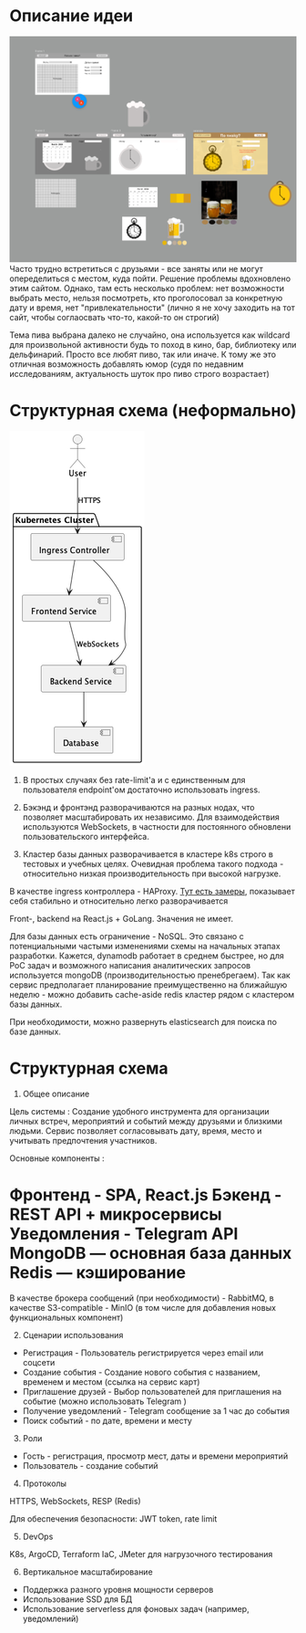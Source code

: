 # Описание идеи 
![mockup](mockup.png)
Часто трудно встретиться с друзьями - все заняты или не могут опеределиться с местом, куда пойти. Решение проблемы вдохновлено этим сайтом. Однако, там есть несколько проблем: нет возможности выбрать место, нельзя посмотреть, кто проголосовал за конкретную дату и время, нет "привлекательности" (лично я не хочу заходить на тот сайт, чтобы соглаосвать что-то, какой-то он строгий)

Тема пива выбрана далеко не случайно, она используется как wildcard для произвольной активности будь то поход в кино, бар, библиотеку или дельфинарий. Просто все любят пиво, так или иначе. К тому же это отличная возможность добавлять юмор (судя по недавним исследованиям, актуальность шуток про пиво строго возрастает)

# Структурная схема  (неформально)
![deploy](out/deploy/deploy.png)
1. В простых случаях без rate-limit'а и с единственным для пользователя endpoint'ом достаточно использовать ingress. 

2. Бэкэнд и фронтэнд разворачиваются на разных нодах, что позволяет масштабировать их независимо. Для взаимодействия используются WebSockets, в частности для постоянного обновлени пользовательского интерфейса. 

3. Кластер базы данных разворачивается в кластере k8s строго в тестовых и учебных целях. Очевидная проблема такого подхода - относительно низкая производительность при высокой нагрузке.


В качестве ingress контроллера - HAProxy. [Тут есть замеры](https://habr.com/ru/articles/900438/), показывает себя стабильно и относительно легко разворачивается 

Front-, backend на React.js + GoLang. Значения не имеет. 

Для базы данных есть ограничение - NoSQL. Это связано с потенциальными частыми изменениями схемы на начальных этапах разработки. Кажется, dynamodb работает в среднем быстрее, но для PoC задач и возможного написания аналитических запросов используется mongoDB (производительностью пренебрегаем). Так как сервис предполагает планирование преимущественно на ближайшую неделю - можно добавить cache-aside redis кластер рядом с кластером базы данных.

При необходимости, можно развернуть elasticsearch для поиска по базе данных. 

# Структурная схема

1. Общее описание

Цель системы :
Создание удобного инструмента для организации личных встреч, мероприятий и событий между друзьями и близкими людьми. Сервис позволяет согласовывать дату, время, место и учитывать предпочтения участников.

Основные компоненты :

Фронтенд - SPA, React.js
Бэкенд - REST API + микросервисы
Уведомления - Telegram API
MongoDB — основная база данных
Redis — кэширование
== 

В качестве брокера сообщений (при необходимости) - RabbitMQ, в качестве S3-compatible - MinIO (в том числе для добавления новых функциональных компонент)

2. Сценарии использования 

- Регистрация - Пользователь регистрируется через email или соцсети
- Создание события - Создание нового события с названием, временем и местом (ссылка на сервис карт)
- Приглашение друзей - Выбор пользователей для приглашения на событие (можно использовать Telegram )
- Получение уведомлений - Telegram сообщение за 1 час до события
- Поиск событий	- по дате, времени и месту 

3. Роли

- Гость - регистрация, просмотр мест, даты и времени мероприятий
- Пользователь - создание событий

4. Протоколы

HTTPS, WebSockets, RESP (Redis)

Для обеспечения безопасности: JWT token, rate limit

5. DevOps

K8s, ArgoCD, Terraform IaC, JMeter для нагрузочного тестирования

6. Вертикальное масштабирование

- Поддержка разного уровня мощности серверов
- Использование SSD для БД
- Использование serverless для фоновых задач (например, уведомлений)